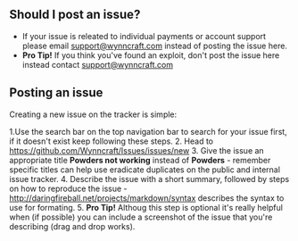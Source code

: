 ## Should I post an issue?
* If your issue is releated to individual payments or account support please email support@wynncraft.com instead of posting the issue here.
* __Pro Tip!__ If you think you've found an exploit, don't post the issue here instead contact support@wynncraft.com 

## Posting an issue
Creating a new issue on the tracker is simple:

1.Use the search bar on the top navigation bar to search for your issue first, if it doesn't exist keep following these steps.
2. Head to https://github.com/Wynncraft/Issues/issues/new
3. Give the issue an appropriate title __Powders not working__ instead of __Powders__ - remember specific titles can help use eradicate duplicates on the public and internal issue tracker.
4. Describe the issue with a short summary, followed by steps on how to reproduce the issue - http://daringfireball.net/projects/markdown/syntax describes the syntax to use for formating. 
5. __Pro Tip!__ Althoug this step is optional it's really helpful when (if possible) you can include a screenshot of the issue that you're describing (drag and drop works).
